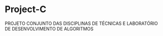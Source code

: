# Project-C
PROJETO CONJUNTO DAS DISCIPLINAS DE TÉCNICAS E LABORATÓRIO DE DESENVOLVIMENTO DE ALGORITMOS
